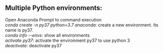 ## Multiple Python environments:

Open Anaconda Prompt to command execution  
*conda create -n py37 python=3.7 anaconda*: create a new environment. Its name is py37.  
*conda info --envs*: show all environments  
*activate py37*: activate the environment py37 to use python 3  
*deactivate*: deactivate py37  

